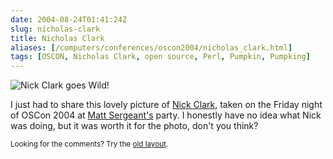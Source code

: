 ```yaml
--- 
date: 2004-08-24T01:41:24Z
slug: nicholas-clark
title: Nicholas Clark
aliases: [/computers/conferences/oscon2004/nicholas_clark.html]
tags: [OSCON, Nicholas Clark, open source, Perl, Pumpkin, Pumpking]
---
```


<img src="/2004/08/nicholas-clark/nicholas_on_the_rag.jpg" alt="Nick Clark goes Wild!"/>

<p>I just had to share this lovely picture of <a href="http://use.perl.org/~nicholas/journal" title="Nicholas Clark's use Perl Journal">Nick Clark</a>, taken on the Friday night of OSCon 2004 at <a href="http://use.perl.org/~matts/journal/" title="Matt Sergeant's use Perl Journal">Matt Sergeant's</a> party. I honestly have no idea what Nick was doing, but it was worth it for the photo, don't you think?</p>

<p class="past"><small>Looking for the comments? Try the <a rel="nofollow" href="//past.justatheory.com/computers/conferences/oscon2004/nicholas_clark.html">old layout</a>.</small></p>
